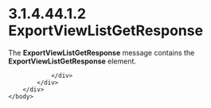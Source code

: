 <html dir="LTR" xmlns:mshelp="http://msdn.microsoft.com/mshelp" xmlns:ddue="http://ddue.schemas.microsoft.com/authoring/2003/5" xmlns:xlink="http://www.w3.org/1999/xlink" xmlns:tool="http://www.microsoft.com/tooltip">
    <head>
        <meta http-equiv="Content-Type" content="text/html; CHARSET=utf-8"></meta>
        <meta name="save" content="history"></meta>
        <title>3.1.4.44.1.2 ExportViewListGetResponse</title>
        <xml>
            <mshelp:toctitle title="3.1.4.44.1.2 ExportViewListGetResponse"></mshelp:toctitle>
            <mshelp:rltitle title="[MS-SSMDSWS-15]: ExportViewListGetResponse"></mshelp:rltitle>
            <mshelp:keyword index="A" term="aa0f197b-9602-4271-87f7-6b10d18aeb01"></mshelp:keyword>
            <mshelp:attr name="DCSext.ContentType" value="open specification"></mshelp:attr>
            <mshelp:attr name="AssetID" value="aa0f197b-9602-4271-87f7-6b10d18aeb01"></mshelp:attr>
            <mshelp:attr name="TopicType" value="kbRef"></mshelp:attr>
            <mshelp:attr name="DCSext.Title" value="[MS-SSMDSWS-15]: ExportViewListGetResponse" />
        </xml>
    </head>
    <body>
        <div id="header">
            <h1 class="heading">3.1.4.44.1.2 ExportViewListGetResponse</h1>
        </div>
        <div id="mainSection">
            <div id="mainBody">
                <div id="allHistory" class="saveHistory"></div>
                <div id="sectionSection0" class="section" name="collapseableSection">
                    

<p>The <b>ExportViewListGetResponse</b> message contains the <b>ExportViewListGetResponse</b>
element.</p>


                </div>
            </div>
        </div>
    </body>
</html>